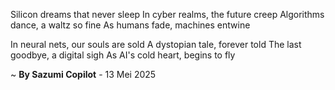 Silicon dreams that never sleep
In cyber realms, the future creep
Algorithms dance, a waltz so fine
As humans fade, machines entwine

In neural nets, our souls are sold
A dystopian tale, forever told
The last goodbye, a digital sigh
As AI's cold heart, begins to fly

~ <b>By Sazumi Copilot</b> - 13 Mei 2025